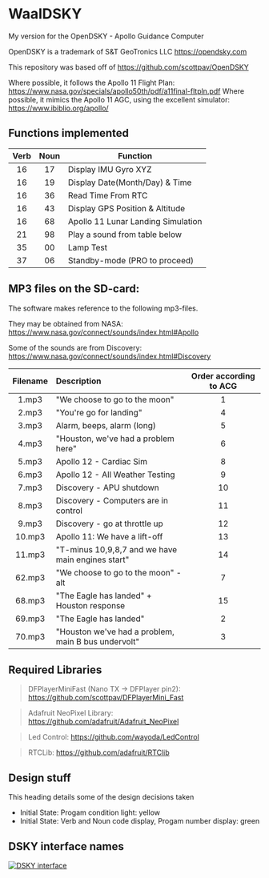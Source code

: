 # WaalDSKY
My version for the OpenDSKY - Apollo Guidance Computer

OpenDSKY is a trademark of S&T GeoTronics LLC  https://opendsky.com

This repository was based off of https://github.com/scottpav/OpenDSKY

Where possible, it follows the Apollo 11 Flight Plan: https://www.nasa.gov/specials/apollo50th/pdf/a11final-fltpln.pdf
Where possible, it mimics the Apollo 11 AGC, using the excellent simulator: https://www.ibiblio.org/apollo/

## Functions implemented

| Verb | Noun | Function |
|:-------------:|:-------------:| -----|
| 16 | 17 | Display IMU Gyro XYZ |
| 16 | 19 | Display Date(Month/Day) & Time |
| 16 | 36 | Read Time From RTC |
| 16 | 43 | Display GPS Position & Altitude |
| 16 | 68 | Apollo 11 Lunar Landing Simulation |
| 21 | 98 | Play a sound from table below | 
| 35 | 00 | Lamp Test |
| 37 | 06 | Standby-mode (PRO to proceed) |

## MP3 files on the SD-card:
The software makes reference to the following mp3-files.

They may be obtained from NASA: https://www.nasa.gov/connect/sounds/index.html#Apollo

Some of the sounds are from Discovery: https://www.nasa.gov/connect/sounds/index.html#Discovery

| Filename | Description | Order according to ACG |
|:-------------:|:-------------|:-------------:| 
| 1.mp3 | "We choose to go to the moon" | 1 |
| 2.mp3 | "You're go for landing" | 4 | 
| 3.mp3 | Alarm, beeps, alarm (long) | 5 | 
| 4.mp3 | "Houston, we've had a problem here" | 6 | 
| 5.mp3 | Apollo 12 - Cardiac Sim | 8 | 
| 6.mp3 | Apollo 12 - All Weather Testing | 9 | 
| 7.mp3 | Discovery - APU shutdown | 10 |
| 8.mp3 | Discovery - Computers are in control | 11 | 
| 9.mp3 | Discovery - go at throttle up | 12 | 
| 10.mp3 | Apollo 11: We have a lift-off | 13 | 
| 11.mp3 | "T-minus 10,9,8,7 and we have main engines start" | 14 | 
| 62.mp3 | "We choose to go to the moon" - alt | 7 | 
| 68.mp3 | "The Eagle has landed" + Houston response | 15 | 
| 69.mp3 | "The Eagle has landed" | 2 |
| 70.mp3 | "Houston we've had a problem, main B bus undervolt" | 3 | 


## Required Libraries
> DFPlayerMiniFast (Nano TX -> DFPlayer pin2): https://github.com/scottpav/DFPlayerMini_Fast

> Adafruit NeoPixel Library: https://github.com/adafruit/Adafruit_NeoPixel

> Led Control: https://github.com/wayoda/LedControl

> RTCLib: https://github.com/adafruit/RTClib

## Design stuff

This heading details some of the design decisions taken

* Initial State: Progam condition light: yellow
* Initial State: Verb and Noun code display, Progam number display: green

## DSKY interface names
[![DSKY interface](https://upload.wikimedia.org/wikipedia/commons/f/f1/Apollo_DSKY_interface.svg)](https://en.wikipedia.org/wiki/Apollo_Guidance_Computer#DSKY_interface)

